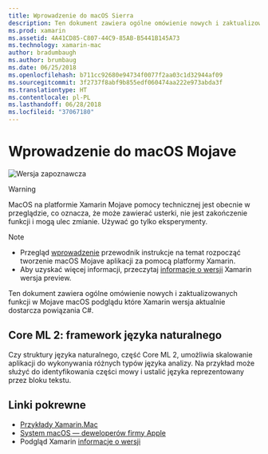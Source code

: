 ```yaml
---
title: Wprowadzenie do macOS Sierra
description: Ten dokument zawiera ogólne omówienie nowych i zaktualizowanych funkcji w Mojave macOS podglądu które Xamarin wersja aktualnie dostarcza powiązania C#.
ms.prod: xamarin
ms.assetid: 4A41CD85-C807-44C9-85AB-B5441B145A73
ms.technology: xamarin-mac
author: bradumbaugh
ms.author: brumbaug
ms.date: 06/25/2018
ms.openlocfilehash: b711cc92680e94734f0077f2aa03c1d32944af09
ms.sourcegitcommit: 3f2737f8abf9b855edf060474aa222e973abda3f
ms.translationtype: HT
ms.contentlocale: pl-PL
ms.lasthandoff: 06/28/2018
ms.locfileid: "37067180"
---
```

# <a name="introduction-to-macos-mojave"></a>Wprowadzenie do macOS Mojave

![Wersja zapoznawcza](~/media/shared/preview.png)

> [!WARNING]
> MacOS na platformie Xamarin Mojave pomocy technicznej jest obecnie w przeglądzie, co oznacza, że może zawierać usterki, nie jest zakończenie funkcji i mogą ulec zmianie. Używać go tylko eksperymenty.

> [!NOTE]
> - Przegląd [wprowadzenie](~/mac/platform/introduction-to-macos-mojave/get-started.md) przewodnik instrukcje na temat rozpocząć tworzenie macOS Mojave aplikacji za pomocą platformy Xamarin.
> - Aby uzyskać więcej informacji, przeczytaj [informacje o wersji](https://releases.xamarin.com/preview-release-xcode-10-beta/) Xamarin wersja preview.

Ten dokument zawiera ogólne omówienie nowych i zaktualizowanych funkcji w Mojave macOS podglądu które Xamarin wersja aktualnie dostarcza powiązania C#.

## <a name="core-ml-2-natural-language-framework"></a>Core ML 2: framework języka naturalnego

Czy struktury języka naturalnego, część Core ML 2, umożliwia skalowanie aplikacji do wykonywania różnych typów języka analizy. Na przykład może służyć do identyfikowania części mowy i ustalić języka reprezentowany przez bloku tekstu.

## <a name="related-links"></a>Linki pokrewne

- [Przykłady Xamarin.Mac](https://developer.xamarin.com/samples/mac/)
- [System macOS — deweloperów firmy Apple](https://developer.apple.com/macos/)
- Podgląd Xamarin [informacje o wersji](https://releases.xamarin.com/preview-release-xcode-10-beta/)

